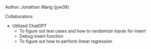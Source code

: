 Author: Jonathan Wang (jyw38)

Collaborators: 
- Utilized ChatGPT
    - To figure out test cases and how to randomize inputs for insert
    - Debug insert function
    - To figure out how to perform linear regression